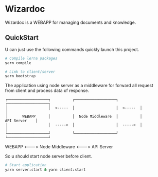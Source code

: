 # Wizardoc

Wizardoc is a WEBAPP for managing documents and knowledge.

## QuickStart

U can just use the following commands quickly launch this project.

```bash
# Compile lerna packages
yarn compile

# Link to client/server
yarn bootstrap
```

The application using node server as a middleware for forward all request from client and process data of response.

```shell
┌───────────────────┐          ┌───────────────────┐          ┌───────────────────┐
│                   │  <-----  │                   │  <-----  │                   │
│       WEBAPP      │          │  Node Middleware  │          │     API Server    │      
│                   │  ----->  │                   │  ----->  │                   │
└───────────────────┘          └───────────────────┘          └───────────────────┘
```

WEBAPP <---> Node Middleware <---> API Server

So u should start node server before client.

```bash
# Start application
yarn server:start & yarn client:start
```
